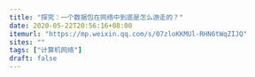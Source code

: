 ```yaml
---
title: "探究：一个数据包在网络中到底是怎么游走的？"
date: 2020-05-22T20:56:16+08:00
itemurl: "https://mp.weixin.qq.com/s/07zloKKMUl-RHN6tWqZIJQ"
sites: ""
tags: ["计算机网络"]
draft: false
---
```


